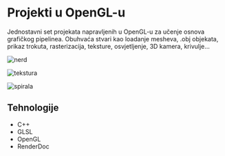 # Projekti u OpenGL-u

Jednostavni set projekata napravljenih u OpenGL-u za učenje osnova grafičkog pipelinea. Obuhvaća stvari kao loadanje mesheva, .obj objekata, prikaz trokuta, rasterizacija, teksture, osvjetljenje, 3D kamera, krivulje...

![nerd](https://github.com/user-attachments/assets/bbcb17a3-1db6-45d1-a545-23758bbee69a)


![tekstura](https://github.com/user-attachments/assets/e547730a-b630-4b51-98a9-828be93f62d8)


![spirala](https://github.com/user-attachments/assets/1b190b54-6870-4fef-8dac-c70b70757c40)

## Tehnologije

- C++
- GLSL
- OpenGL
- RenderDoc
